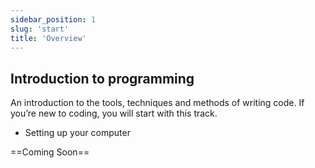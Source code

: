 ```yaml
---
sidebar_position: 1
slug: 'start'
title: 'Overview'
---
```

## Introduction to programming

An introduction to the tools, techniques and methods of writing code.
If you’re new to coding, you will start with this track.


- Setting up your computer

==Coming Soon==
